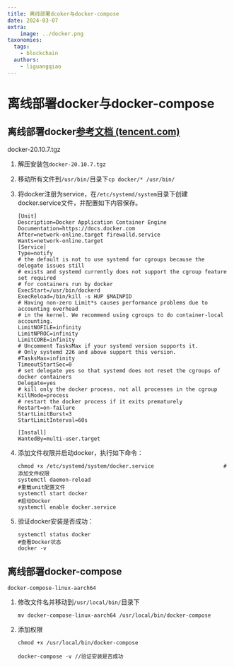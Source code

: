```yaml
---
title: 离线部署dcoker与docker-compose
date: 2024-03-07
extra:
    image: ../docker.png
taxonomies:
  tags:
    - blockchain
  authors:
    - liguangqiao
---
```


# 离线部署docker与docker-compose

## 离线部署docker[参考文档 (tencent.com)](https://cloud.tencent.com/developer/article/2157725)

docker-20.10.7.tgz

1. 解压安装包`docker-20.10.7.tgz`

2. 移动所有文件到`/usr/bin/`目录下`cp docker/* /usr/bin/`

3. 将docker注册为service，在`/etc/systemd/system`目录下创建docker.service文件，并配置如下内容保存。

   ```
   [Unit]
   Description=Docker Application Container Engine
   Documentation=https://docs.docker.com
   After=network-online.target firewalld.service
   Wants=network-online.target
   [Service]
   Type=notify
   # the default is not to use systemd for cgroups because the delegate issues still
   # exists and systemd currently does not support the cgroup feature set required
   # for containers run by docker
   ExecStart=/usr/bin/dockerd
   ExecReload=/bin/kill -s HUP $MAINPID
   # Having non-zero Limit*s causes performance problems due to accounting overhead
   # in the kernel. We recommend using cgroups to do container-local accounting.
   LimitNOFILE=infinity
   LimitNPROC=infinity
   LimitCORE=infinity
   # Uncomment TasksMax if your systemd version supports it.
   # Only systemd 226 and above support this version.
   #TasksMax=infinity
   TimeoutStartSec=0
   # set delegate yes so that systemd does not reset the cgroups of docker containers
   Delegate=yes
   # kill only the docker process, not all processes in the cgroup
   KillMode=process
   # restart the docker process if it exits prematurely
   Restart=on-failure
   StartLimitBurst=3
   StartLimitInterval=60s
    
   [Install]
   WantedBy=multi-user.target
   ```

4. 添加文件权限并启动docker，执行如下命令：

   ```
   chmod +x /etc/systemd/system/docker.service                      #添加文件权限
   systemctl daemon-reload                                                       #重载unit配置文件
   systemctl start docker                                                            #启动Docker
   systemctl enable docker.service  
   ```

5. 验证docker安装是否成功：

   ```
   systemctl status docker                                                         #查看Docker状态
   docker -v  
   ```

## 离线部署docker-compose

`docker-compose-linux-aarch64`

1. 修改文件名并移动到`/usr/local/bin/`目录下

   ```
   mv docker-compose-linux-aarch64 /usr/local/bin/docker-compose
   ```

2. 添加权限

   ```
   chmod +x /usr/local/bin/docker-compose
   
   docker-compose -v //验证安装是否成功
   ```

   

   